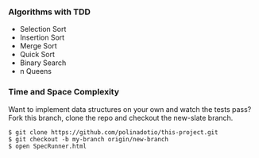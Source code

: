 ### Algorithms with TDD

- Selection Sort
- Insertion Sort
- Merge Sort
- Quick Sort
- Binary Search
- n Queens

### Time and Space Complexity

Want to implement data structures on your own and watch the tests pass? Fork this branch, clone the repo and checkout the new-slate branch.

```
$ git clone https://github.com/polinadotio/this-project.git
$ git checkout -b my-branch origin/new-branch
$ open SpecRunner.html
```

